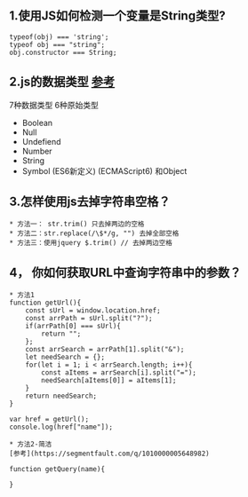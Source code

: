 ## 1.使用JS如何检测一个变量是String类型?
```
typeof(obj) === 'string';
typeof obj === "string";
obj.constructor === String;
```

## 2.js的数据类型 [参考](https://developer.mozilla.org/zh-CN/docs/Web/JavaScript/Data_structures)
7种数据类型
6种原始类型
* Boolean
* Null
* Undefiend
* Number
* String
* Symbol (ES6新定义) (ECMAScript6)
和Object


## 3.怎样使用js去掉字符串空格？
```
* 方法一： str.trim() 只去掉两边的空格
* 方法二：str.replace(/\$*/g, "") 去掉全部空格
* 方法三：使用jquery $.trim() // 去掉两边空格
```

## 4， 你如何获取URL中查询字符串中的参数？
```
* 方法1
function getUrl(){
    const sUrl = window.location.href;
    const arrPath = sUrl.split("?");
    if(arrPath[0] === sUrl){
        return "";
    };
    const arrSearch = arrPath[1].split("&");
    let needSearch = {};
    for(let i = 1; i < arrSearch.length; i++){
        const aItems = arrSearch[i].split("=");
        needSearch[aItems[0]] = aItems[1];
    }
    return needSearch;
}

var href = getUrl();
console.log(href["name"]);

* 方法2-简洁
[参考](https://segmentfault.com/q/1010000005648982)

function getQuery(name){

}

```
